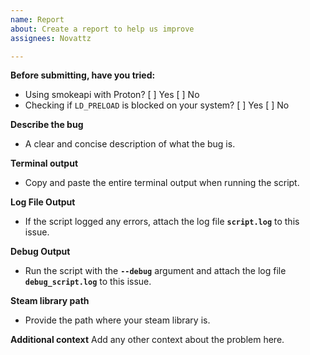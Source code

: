 ```yaml
---
name: Report
about: Create a report to help us improve
assignees: Novattz

---
```



**Before submitting, have you tried:**
- Using smokeapi with Proton? [ ] Yes [ ] No
- Checking if `LD_PRELOAD` is blocked on your system? [ ] Yes [ ] No

**Describe the bug**
- A clear and concise description of what the bug is.

**Terminal output** 
- Copy and paste the entire terminal output when running the script.

**Log File Output**
- If the script logged any errors, attach the log file **`script.log`** to this issue.

**Debug Output**
- Run the script with the **`--debug`** argument and attach the log file **`debug_script.log`** to this issue.

**Steam library path**
- Provide the path where your steam library is.

**Additional context**
Add any other context about the problem here.
